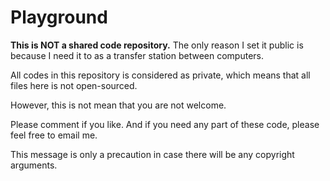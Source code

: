 # Playground

**This is NOT a shared code repository.** The only reason I set it public is because I need it to as a transfer station between computers.

All codes in this repository is considered as private, which means that all files here is not open-sourced.

However, this is not mean that you are not welcome.

Please comment if you like. And if you need any part of these code, please feel free to email me.

This message is only a precaution in case there will be any copyright arguments.
